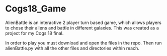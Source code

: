 # Cogs18_Game
AlienBattle is an interactive 2 player turn based game, which allows players to chose their aliens and battle in different galaxies. This was created as a project for my Cogs 18 final.

In order to play you must download and open the files in the repo.
Then run alienBattle.py with all the other files and directories within reach.
